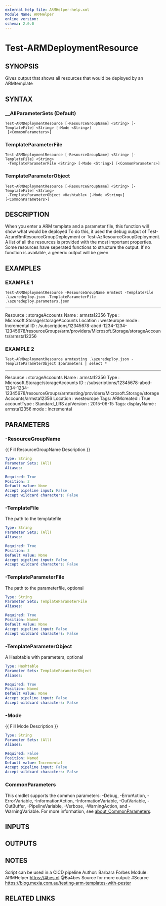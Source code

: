 ```yaml
---
external help file: ARMHelper-help.xml
Module Name: ARMHelper
online version:
schema: 2.0.0
---
```


# Test-ARMDeploymentResource

## SYNOPSIS
Gives output that shows all resources that would be deployed by an ARMtemplate

## SYNTAX

### __AllParameterSets (Default)
```
Test-ARMDeploymentResource [-ResourceGroupName] <String> [-TemplateFile] <String> [-Mode <String>]
 [<CommonParameters>]
```

### TemplateParameterFile
```
Test-ARMDeploymentResource [-ResourceGroupName] <String> [-TemplateFile] <String>
 -TemplateParameterFile <String> [-Mode <String>] [<CommonParameters>]
```

### TemplateParameterObject
```
Test-ARMDeploymentResource [-ResourceGroupName] <String> [-TemplateFile] <String>
 -TemplateParameterObject <Hashtable> [-Mode <String>] [<CommonParameters>]
```

## DESCRIPTION
When you enter a ARM template and a parameter file, this function will show what would be deployed
To do this, it used the debug output of Test-AzureRmResourceGroupDeployment or Test-AzResourceGroupDeployment.
A list of all the resources is provided with the most important properties.
Some resources have seperated functions to structure the output.
If no function is available, a generic output will be given.

## EXAMPLES

### EXAMPLE 1
```
Test-ARMDeploymentResource -ResourceGroupName Armtest -TemplateFile .\azuredeploy.json -TemplateParameterFile .\azuredeploy.parameters.json
```

--------
Resource : storageAccounts
Name     : armsta12356
Type     : Microsoft.Storage/storageAccounts
Location : westeurope
mode     : Incremental
ID       : /subscriptions/12345678-abcd-1234-1234-12345678/resourceGroups/arm/providers/Microsoft.Storage/storageAccounts/armsta12356

### EXAMPLE 2
```
Test-ARMDeploymentResource armtesting .\azuredeploy.json -TemplateParameterObject $parameters | select *
```

--------
Resource          : storageAccounts
Name              : armsta12356
Type              : Microsoft.Storage/storageAccounts
ID                : /subscriptions/12345678-abcd-1234-1234-12345678/resourceGroups/armtesting/providers/Microsoft.Storage/storageAccounts/armsta12356
Location          : westeurope
Tags: ARMcreated  : True
accountType       : Standard_LRS
apiVersion        : 2015-06-15
Tags: displayName : armsta12356
mode              : Incremental

## PARAMETERS

### -ResourceGroupName
{{ Fill ResourceGroupName Description }}

```yaml
Type: String
Parameter Sets: (All)
Aliases:

Required: True
Position: 2
Default value: None
Accept pipeline input: False
Accept wildcard characters: False
```

### -TemplateFile
The path to the templatefile

```yaml
Type: String
Parameter Sets: (All)
Aliases:

Required: True
Position: 3
Default value: None
Accept pipeline input: False
Accept wildcard characters: False
```

### -TemplateParameterFile
The path to the parameterfile, optional

```yaml
Type: String
Parameter Sets: TemplateParameterFile
Aliases:

Required: True
Position: Named
Default value: None
Accept pipeline input: False
Accept wildcard characters: False
```

### -TemplateParameterObject
A Hasbtable with parameters, optional

```yaml
Type: Hashtable
Parameter Sets: TemplateParameterObject
Aliases:

Required: True
Position: Named
Default value: None
Accept pipeline input: False
Accept wildcard characters: False
```

### -Mode
{{ Fill Mode Description }}

```yaml
Type: String
Parameter Sets: (All)
Aliases:

Required: False
Position: Named
Default value: Incremental
Accept pipeline input: False
Accept wildcard characters: False
```

### CommonParameters
This cmdlet supports the common parameters: -Debug, -ErrorAction, -ErrorVariable, -InformationAction, -InformationVariable, -OutVariable, -OutBuffer, -PipelineVariable, -Verbose, -WarningAction, and -WarningVariable. For more information, see [about_CommonParameters](http://go.microsoft.com/fwlink/?LinkID=113216).

## INPUTS

## OUTPUTS

## NOTES
Script can be used in a CICD pipeline
Author: Barbara Forbes
Module: ARMHelper
https://4bes.nl
@Ba4bes
Source for more output: #Source https://blog.mexia.com.au/testing-arm-templates-with-pester

## RELATED LINKS
